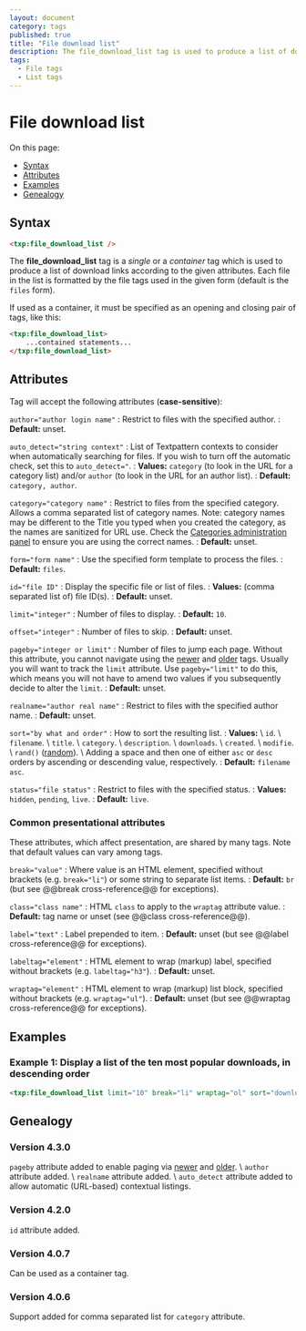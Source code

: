 ```yaml
---
layout: document
category: tags
published: true
title: "File download list"
description: The file_download_list tag is used to produce a list of download links according to the given attributes.
tags:
  - File tags
  - List tags
---
```


# File download list

On this page:

* [Syntax](#syntax)
* [Attributes](#attributes)
* [Examples](#examples)
* [Genealogy](#genealogy)

## Syntax

~~~ html
<txp:file_download_list />
~~~

The **file_download_list** tag is a *single* or a *container* tag which is used to produce a list of download links according to the given attributes. Each file in the list is formatted by the file tags used in the given form (default is the `files` form).

If used as a container, it must be specified as an opening and closing pair of tags, like this:

~~~ html
<txp:file_download_list>
    ...contained statements...
</txp:file_download_list>
~~~

## Attributes

Tag will accept the following attributes (**case-sensitive**):

`author="author login name"`
: Restrict to files with the specified author.
: **Default:** unset.

`auto_detect="string context"`
: List of Textpattern contexts to consider when automatically searching for files. If you wish to turn off the automatic check, set this to `auto_detect="`.
: **Values:** `category` (to look in the URL for a category list) and/or `author` (to look in the URL for an author list).
: **Default:** `category, author`.

`category="category name"`
: Restrict to files from the specified category. Allows a comma separated list of category names. Note: category names may be different to the Title you typed when you created the category, as the names are sanitized for URL use. Check the [Categories administration panel](../administration/categories-panel) to ensure you are using the correct names.
: **Default:** unset.

`form="form name"`
: Use the specified form template to process the files.
: **Default:** `files`.

`id="file ID"`
: Display the specific file or list of files.
: **Values:** (comma separated list of) file ID(s).
: **Default:** unset.

`limit="integer"`
: Number of files to display.
: **Default:** `10`.

`offset="integer"`
: Number of files to skip.
: **Default:** unset.

`pageby="integer or limit"`
: Number of files to jump each page. Without this attribute, you cannot navigate using the [newer](newer) and [older](older) tags. Usually you will want to track the `limit` attribute. Use `pageby="limit"` to do this, which means you will not have to amend two values if you subsequently decide to alter the `limit`.
: **Default:** unset.

`realname="author real name"`
: Restrict to files with the specified author name.
: **Default:** unset.

`sort="by what and order"`
: How to sort the resulting list.
: **Values:** \\
`id`. \\
`filename`. \\
`title`. \\
`category`. \\
`description`. \\
`downloads`. \\
`created`. \\
`modifie`. \\
`rand()` ([random](http://dev.mysql.com/doc/refman/5.0/en/mathematical-functions.html#function_rand)). \\
Adding a space and then one of either `asc` or `desc` orders by ascending or descending value, respectively.
: **Default:** `filename asc`.

`status="file status"`
: Restrict to files with the specified status.
: **Values:** `hidden`, `pending`, `live`.
: **Default:** `live`.

### Common presentational attributes

These attributes, which affect presentation, are shared by many tags. Note that default values can vary among tags.

`break="value"`
: Where value is an HTML element, specified without brackets (e.g. `break="li"`) or some string to separate list items.
: **Default:** `br` (but see @@break cross-reference@@ for exceptions).

`class="class name"`
: HTML `class` to apply to the `wraptag` attribute value.
: **Default:** tag name or unset (see @@class cross-reference@@).

`label="text"`
: Label prepended to item.
: **Default:** unset (but see @@label cross-reference@@ for exceptions).

`labeltag="element"`
: HTML element to wrap (markup) label, specified without brackets (e.g. `labeltag="h3"`).
: **Default:** unset.

`wraptag="element"`
: HTML element to wrap (markup) list block, specified without brackets (e.g. `wraptag="ul"`).
: **Default:** unset (but see @@wraptag cross-reference@@ for exceptions).

## Examples

### Example 1: Display a list of the ten most popular downloads, in descending order

~~~ html
<txp:file_download_list limit="10" break="li" wraptag="ol" sort="downloads desc" />
~~~

## Genealogy

### Version 4.3.0

`pageby` attribute added to enable paging via [newer](newer) and [older](older). \\
`author` attribute added. \\
`realname` attribute added. \\
`auto_detect` attribute added to allow automatic (URL-based) contextual listings.

### Version 4.2.0

`id` attribute added.

### Version 4.0.7

Can be used as a container tag.

### Version 4.0.6

Support added for comma separated list for `category` attribute.
